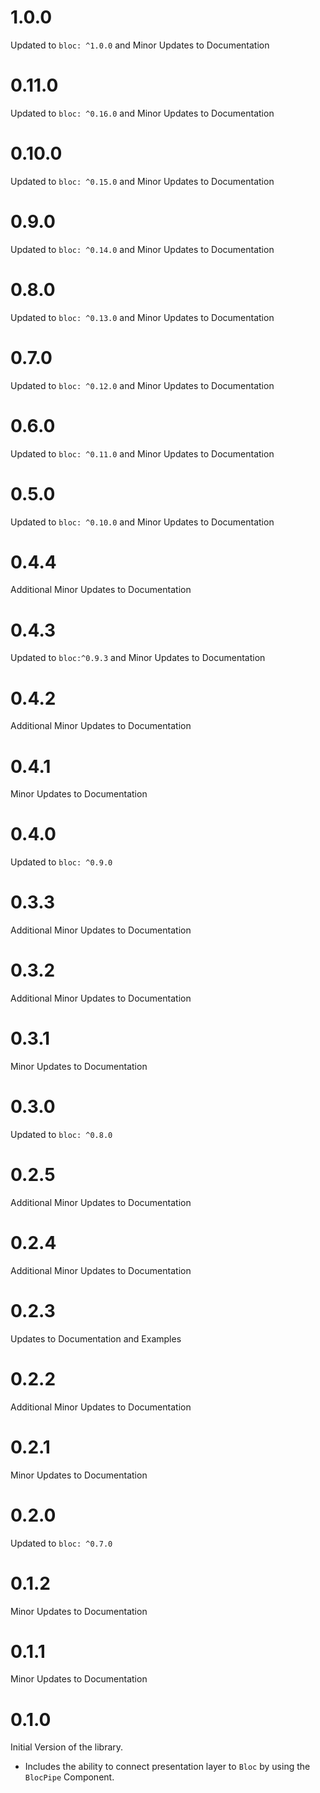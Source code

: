 # 1.0.0

Updated to `bloc: ^1.0.0` and Minor Updates to Documentation

# 0.11.0

Updated to `bloc: ^0.16.0` and Minor Updates to Documentation

# 0.10.0

Updated to `bloc: ^0.15.0` and Minor Updates to Documentation

# 0.9.0

Updated to `bloc: ^0.14.0` and Minor Updates to Documentation

# 0.8.0

Updated to `bloc: ^0.13.0` and Minor Updates to Documentation

# 0.7.0

Updated to `bloc: ^0.12.0` and Minor Updates to Documentation

# 0.6.0

Updated to `bloc: ^0.11.0` and Minor Updates to Documentation

# 0.5.0

Updated to `bloc: ^0.10.0` and Minor Updates to Documentation

# 0.4.4

Additional Minor Updates to Documentation

# 0.4.3

Updated to `bloc:^0.9.3` and Minor Updates to Documentation

# 0.4.2

Additional Minor Updates to Documentation

# 0.4.1

Minor Updates to Documentation

# 0.4.0

Updated to `bloc: ^0.9.0`

# 0.3.3

Additional Minor Updates to Documentation

# 0.3.2

Additional Minor Updates to Documentation

# 0.3.1

Minor Updates to Documentation

# 0.3.0

Updated to `bloc: ^0.8.0`

# 0.2.5

Additional Minor Updates to Documentation

# 0.2.4

Additional Minor Updates to Documentation

# 0.2.3

Updates to Documentation and Examples

# 0.2.2

Additional Minor Updates to Documentation

# 0.2.1

Minor Updates to Documentation

# 0.2.0

Updated to `bloc: ^0.7.0`

# 0.1.2

Minor Updates to Documentation

# 0.1.1

Minor Updates to Documentation

# 0.1.0

Initial Version of the library.

- Includes the ability to connect presentation layer to `Bloc` by using the `BlocPipe` Component.
